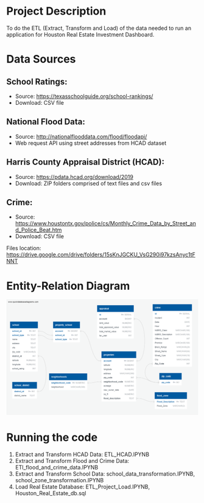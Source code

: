 # Project Description
To do the ETL (Extract, Transform and Load) of the data needed to run an application for Houston Real Estate Investment Dashboard.


# Data Sources

## School Ratings: 
  *	Source: https://texasschoolguide.org/school-rankings/ 
  *	Download: CSV file
  
## National Flood Data: 
  *	Source: http://nationalflooddata.com/flood/floodapi/ 
  *	Web request API using street addresses from HCAD dataset
  
## Harris County Appraisal District (HCAD): 
  *	Source: https://pdata.hcad.org/download/2019
  *	Download: ZIP folders comprised of text files and csv files
  
## Crime:
  *	Source: https://www.houstontx.gov/police/cs/Monthly_Crime_Data_by_Street_and_Police_Beat.htm
  *	Download: CSV file


Files location: https://drive.google.com/drive/folders/15sKnJGCKU_VsG290i97kzsAnyc1tFNNT 

# Entity-Relation Diagram 
![Figure](ETL_Project_ERD.png)

# Running the code
1.	Extract and Transform HCAD Data: ETL_HCAD.IPYNB
2.	Extract and Transform Flood and Crime Data: ETl_flood_and_crime_data.IPYNB
3.	Extract and Transform School Data: school_data_transformation.IPYNB, school_zone_transformation.IPYNB
4.	Load Real Estate Database:  ETL_Project_Load.IPYNB, Houston_Real_Estate_db.sql

